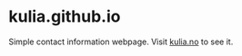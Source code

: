 # kulia.github.io

Simple contact information webpage. Visit [kulia.no](http://kulia.no) to see it.
